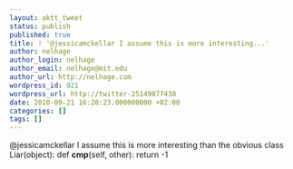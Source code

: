 ```yaml
---
layout: aktt_tweet
status: publish
published: true
title: ! '@jessicamckellar I assume this is more interesting...'
author: nelhage
author_login: nelhage
author_email: nelhage@mit.edu
author_url: http://nelhage.com
wordpress_id: 921
wordpress_url: http://twitter-25149077430
date: 2010-09-21 16:28:23.000000000 +02:00
categories: []
tags: []
---
```

@jessicamckellar I assume this is more interesting than the obvious class Liar(object): def __cmp__(self, other): return -1
